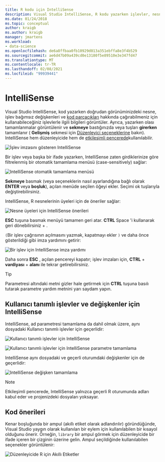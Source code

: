 ```yaml
---
title: R kodu için IntelliSense
description: Visual Studio IntelliSense, R kodu yazarken işlevler, nesne üyeleri, kod parçacıkları ve tamamlamalar hakkındaki bilgileri görüntüler.
ms.date: 01/24/2018
ms.topic: conceptual
author: kraigb
ms.author: kraigb
manager: jmartens
ms.workload:
- data-science
ms.openlocfilehash: de6a8ffbaa0fb10929d013a351ebffa8e3f4b529
ms.sourcegitcommit: ae6d47b09a439cd0e13180f5e89510e3e347fd47
ms.translationtype: MT
ms.contentlocale: tr-TR
ms.lasthandoff: 02/08/2021
ms.locfileid: "99939441"
---
```

# <a name="intellisense"></a>IntelliSense

Visual Studio IntelliSense, kod yazarken doğrudan görünüminizdeki nesne, işlev bağımsız değişkenleri ve [kod parçacıkları](code-snippets-for-r.md) hakkında çağırabilmeniz için kullanabileceğiniz işlevlerle ilgili bilgileri görüntüler. Ayrıca, yazarken olası tamamlanmalar görüntülenir ve **sekmeye** bastığınızda veya tuşları **girerken** tamamlanır ( **Gelişmiş** sekmesi için [Düzenleyici seçeneklerine](editing-r-code-in-visual-studio.md#editor-options) bakın). IntelliSense hem düzenleyicide hem de [etkileşimli pencerede](interactive-repl-for-r-in-visual-studio.md)kullanılabilir.

![İşlev imzasını gösteren IntelliSense](media/intellisense-function-signature.png)

Bir işlev veya başka bir ifade yazarken, IntelliSense zaten girdiklerinize göre filtrelenmiş bir otomatik tamamlama menüsü (case-sensitively) sağlar:

![IntelliSense otomatik tamamlama menüsü](media/intellisense-auto-complete-menu.png)

**Sekmeye** basmak (veya seçeneklerin nasıl ayarlandığına bağlı olarak **ENTER** veya **boşluk**), açılan menüde seçilen öğeyi ekler. Seçimi ok tuşlarıyla değiştirebilirsiniz.

IntelliSense, R nesnelerinin üyeleri için de öneriler sağlar:

![Nesne üyeleri için IntelliSense önerileri](media/intellisense-auto-complete-r-objects.png)

**ESC** tuşuna basmak menüyü tamamen geri atar. **CTRL** Space 'i kullanarak geri dönebilirsiniz + .

`(`Bir işlev çağrısının açılmasını yazmak, kapatmayı ekler `)` ve daha önce gösterildiği gibi imza yardımını getirir:

![Bir işlev için IntelliSense imza yardımı](media/intellisense-function-signature.png)

Daha sonra **ESC** , açılan pencereyi kapatır; işlev imzaları için, **CTRL** + **vardiyası** + **alanı** ile tekrar getirebilirsiniz.

> [!Tip]
> Parametresi altındaki metni gizler hale getirmek için **CTRL** tuşuna basılı tutarak parametre yardım metnini yarı saydam yapın.

## <a name="intellisense-for-user-defined-functions-and-variables"></a>Kullanıcı tanımlı işlevler ve değişkenler için IntelliSense

IntelliSense, ad parametresi tamamlama da dahil olmak üzere, aynı dosyadaki Kullanıcı tanımlı işlevler için geçerlidir:

![Kullanıcı tanımlı işlevler için IntelliSense](media/intellisense-same-file-functions.png)

![Kullanıcı tanımlı işlevler için IntelliSense parametre tamamlama](media/intellisense-parameter-completion.png)

IntelliSense aynı dosyadaki ve geçerli oturumdaki değişkenler için de geçerlidir:

![IntelliSense değişken tamamlama](media/intellisense-variable-completion.png)

> [!Note]
> Etkileşimli pencerede, IntelliSense yalnızca geçerli R oturumunda adları kabul eder ve projenizdeki dosyaları yoksayar.

## <a name="code-suggestions"></a>Kod önerileri

Kenar boşluğunda bir ampul (akıllı etiket olarak adlandırılır) göründüğünde, Visual Studio yaygın olarak kullanılan bir eylem için kullanılabilen bir kısayol olduğunu önerir. Örneğin, `library` bir ampul görmek için düzenleyicide bir ifade içeren bir çizginin üzerine gelin. Ampul seçildiğinde kullanılabilen seçenekler görüntülenir:

![Düzenleyicide R için Akıllı Etiketler](media/intellisense-smart-tags.png)
